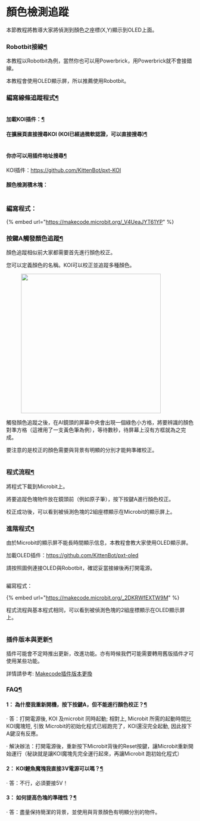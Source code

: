 # 顏色檢測追蹤

本節教程將教導大家將偵測到顏色之座標(X,Y)顯示到OLED上面。

### Robotbit接線[¶](broken-reference)

本教程以Robotbit為例，當然你也可以用Powerbrick，用Powerbrick就不會接錯線。

本教程會使用OLED顯示屏，所以推薦使用Robotbit。

### 編寫線條追蹤程式[¶](broken-reference)

<figure><img src="https://kittenbothk.readthedocs.io/en/latest/_images/mcbanner.png" alt=""><figcaption></figcaption></figure>

#### 加載KOI插件：[¶](broken-reference)

#### 在擴展頁直接搜尋KOI (KOI已經過微軟認證，可以直接搜尋)[¶](broken-reference)

<figure><img src="https://kittenbothk.readthedocs.io/en/latest/_images/koi_search.png" alt=""><figcaption></figcaption></figure>

#### 你亦可以用插件地址搜尋[¶](broken-reference)

KOI插件：https://github.com/KittenBot/pxt-KOI

#### 顏色檢測積木塊：

<figure><img src="https://kittenbothk.readthedocs.io/en/latest/_images/blocks_blob.png" alt=""><figcaption></figcaption></figure>

### 編寫程式：

{% embed url="https://makecode.microbit.org/_V4UeaJYT61YP" %}

### 按鍵A觸發顏色追蹤[¶](broken-reference)

顏色追蹤相似前大家都需要首先進行顏色校正。

您可以定義顏色的名稱。KOI可以校正並追蹤多種顏色。

<figure><img src="https://kittenbothk.readthedocs.io/en/latest/_images/calibrate.png" alt="" width="375"><figcaption></figcaption></figure>

觸發顏色追蹤之後，在AI鏡頭的屏幕中央會出現一個綠色小方格，將要辨識的顏色對準方格（這裡用了一支黃色筆為例），等待數秒，待屏幕上沒有方框就為之完成。

要注意的是校正的顏色需要與背景有明顯的分別才能夠準確校正。

<figure><img src="https://kittenbothk.readthedocs.io/en/latest/_images/042.png" alt=""><figcaption></figcaption></figure>

### 程式流程[¶](broken-reference)

將程式下載到Microbit上。

將要追蹤色塊物件放在鏡頭前（例如原子筆），按下按鍵A進行顏色校正。

校正成功後，可以看到被偵測色塊的2組座標顯示在Microbit的顯示屏上。

### 進階程式[¶](broken-reference)

由於Microbit的顯示屏不能長時間顯示信息，本教程會教大家使用OLED顯示屏。

加載OLED插件：https://github.com/KittenBot/pxt-oled

請按照圖例連接OLED與Robotbit，確認妥當接線後再打開電源。

<figure><img src="https://kittenbothk.readthedocs.io/en/latest/_images/03.png" alt=""><figcaption></figcaption></figure>

編寫程式：

{% embed url="https://makecode.microbit.org/_2DKRWfEXTW9M" %}

程式流程與基本程式相同，可以看到被偵測色塊的2組座標顯示在OLED顯示屏上。

<figure><img src="https://kittenbothk.readthedocs.io/en/latest/_images/015.png" alt=""><figcaption></figcaption></figure>

### 插件版本與更新[¶](broken-reference)

插件可能會不定時推出更新，改進功能。亦有時候我們可能需要轉用舊版插件才可使用某些功能。

詳情請參考: [Makecode插件版本更換](../../../makecode/makecodeextupdate.md)

### FAQ[¶](broken-reference)

#### 1： 為什麼我重新開機，按下按鍵A，但不能進行顏色校正？[¶](broken-reference)

· 答：打開電源後, KOI 及microbit 同時起動; 相對上, Microbit 所需的起動時間比KOI魔塊短, 引致 Microbit的初始化程式已經跑完了，KOI還沒完全起動, 因此按下A鍵沒有反應。

· 解決辦法：打開電源後，重新按下Microbit背後的Reset按鍵，讓Microbit重新開始運行（秘訣就是讓KOI魔塊先完全運行起來，再讓Microbit 跑初始化程式）

#### 2： KOI鯉魚魔塊我直接3V電源可以嗎？[¶](broken-reference)

· 答：不行，必須要接5V！

#### 3： 如何提高色塊的準確性？[¶](broken-reference)

· 答：盡量保持簡潔的背景，並使用與背景顏色有明顯分別的物件。

